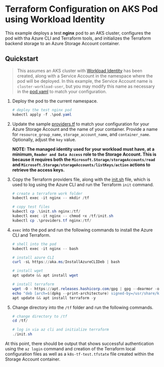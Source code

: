 # Terraform Configuration on AKS Pod using Workload Identity

This example deploys a test **nginx** pod to an AKS cluster, configures the pod with tha Azure CLI and Terraform tools, and initializes the Terraform backend storage to an Azure Storage Account container. 

## Quickstart

> This assumes an AKS cluster with [Workload Identity](https://learn.microsoft.com/en-us/azure/aks/workload-identity-overview?tabs=dotnet) has been created, along with a Service Account in the namespace where the pod will be deployed. In this example, the Service Account name is `cluster-workload-user`, but you may modify this name as necessary in the [pod.yaml](./pod.yaml) to match your configuration.

1. Deploy the pod to the current namespace.

    ```powershell
    # deploy the test nginx pod
    kubectl apply -f .\pod.yaml
    ```

2. Update the sample [providers.tf](./providers.tf) to match your configuration for your Azure Storage Account and the name of your container. Provide a name for `resource_group_name`, `storage_account_name`, and `container_name`. Optionally, adjust the `key` value. 

    **NOTE: The managed identity used for your workload must have, at a minimum, `Reader and Data Access` role to the Storage Account. This is because it requires both the `Microsoft.Storage/storageAccounts/read` and `Microsoft.Storage/storageAccounts/listKeys/action` actions to retrieve the access keys.**

3. Copy the Terraform providers file, along with the [init.sh](./init.sh) file, which is used to log using the Azure CLI and run the Terraform `init` command.

    ```powershell
    # create a terraform work folder
    kubectl exec -it nginx -- mkdir /tf

    # copy test files
    kubectl cp .\init.sh nginx:/tf/
    kubectl exec -it nginx -- chmod +x /tf/init.sh
    kubectl cp .\providers.tf nginx:/tf/
    ```

4. `exec` into the pod and run the following commands to install the Azure CLI and Terraform.

    ```powershell
    # shell into the pod
    kubectl exec -it nginx -- bash

    # install azure CLI
    curl -sL https://aka.ms/InstallAzureCLIDeb | bash

    # install wget
    apt update && apt install wget

    # install terraform
    wget -O - https://apt.releases.hashicorp.com/gpg | gpg --dearmor -o /usr/share/keyrings/hashicorp-archive-keyring.gpg
    echo "deb [arch=$(dpkg --print-architecture) signed-by=/usr/share/keyrings/hashicorp-archive-keyring.gpg] https://apt.releases.hashicorp.com $(lsb_release -cs) main" | tee /etc/apt/sources.list.d/hashicorp.list
    apt update && apt install terraform -y
    ```

5. Change directory into the `/tf` folder and run the following commands.

    ```powershell
    # change directory to /tf
    cd /tf/

    # log in via az cli and initialize terraform
    ./init.sh
    ```

At this point, there should be output that shows successful authentication using the `az login` command and creation of the Terraform local configuration files as well as a `k8s-tf-test.tfstate` file created within the Storage Account container.